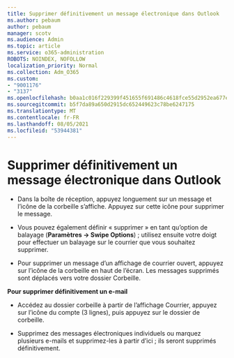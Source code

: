 ```yaml
---
title: Supprimer définitivement un message électronique dans Outlook
ms.author: pebaum
author: pebaum
manager: scotv
ms.audience: Admin
ms.topic: article
ms.service: o365-administration
ROBOTS: NOINDEX, NOFOLLOW
localization_priority: Normal
ms.collection: Adm_O365
ms.custom:
- "9001176"
- "3137"
ms.openlocfilehash: b0aa1c016f229399f451655f691486c4618fce55d2952ea677edb902349dd270
ms.sourcegitcommit: b5f7da89a650d2915dc652449623c78be6247175
ms.translationtype: MT
ms.contentlocale: fr-FR
ms.lasthandoff: 08/05/2021
ms.locfileid: "53944381"
---
```

# <a name="permanently-delete-an-email-in-outlook"></a>Supprimer définitivement un message électronique dans Outlook

- Dans la boîte de réception, appuyez longuement sur un message et l’icône de la corbeille s’affiche. Appuyez sur cette icône pour supprimer le message.

- Vous pouvez également définir « supprimer » en tant qu’option de balayage (**Paramètres -> Swipe Options**) ; utilisez ensuite votre doigt pour effectuer un balayage sur le courrier que vous souhaitez supprimer. 

- Pour supprimer un message d’un affichage de courrier ouvert, appuyez sur l’icône de la corbeille en haut de l’écran. Les messages supprimés sont déplacés vers votre dossier Corbeille. 

**Pour supprimer définitivement un e-mail**

- Accédez au dossier corbeille à partir de l’affichage Courrier, appuyez sur l’icône du compte (3 lignes), puis appuyez sur le dossier de corbeille.

- Supprimez des messages électroniques individuels ou marquez plusieurs e-mails et supprimez-les à partir d’ici ; ils seront supprimés définitivement.